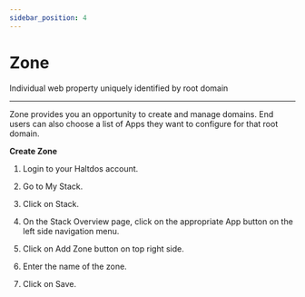 ```yaml
---
sidebar_position: 4
---
```


# Zone

Individual web property uniquely identified by root domain

---

Zone provides you an opportunity to create and manage domains. End users can also choose a list of Apps they want to configure for that root domain.

**Create Zone**

1. Login to your Haltdos account.

2. Go to My Stack.

3. Click on Stack.

4. On the Stack Overview page, click on the appropriate App button
on the left side navigation menu.

5. Click on Add Zone button on top right side.

6. Enter the name of the zone.

7. Click on Save.
